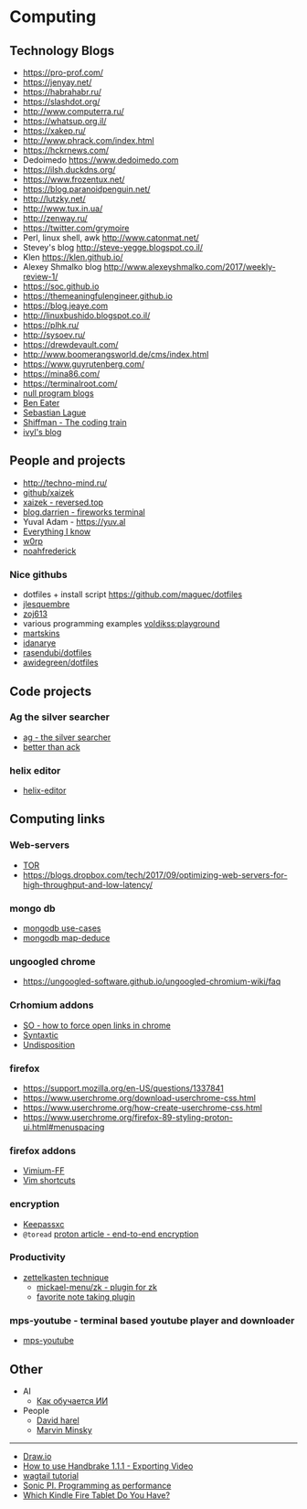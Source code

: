 # Computing

## Technology Blogs

* <https://pro-prof.com/>
* <https://jenyay.net/>
* https://habrahabr.ru/
* https://slashdot.org/
* http://www.computerra.ru/
* https://whatsup.org.il/
* https://xakep.ru/
* http://www.phrack.com/index.html
* <https://hckrnews.com/>
* Dedoimedo                             https://www.dedoimedo.com
* https://ilsh.duckdns.org/
* https://www.frozentux.net/
* https://blog.paranoidpenguin.net/
* http://lutzky.net/
* http://www.tux.in.ua/
* http://zenway.ru/
* https://twitter.com/grymoire
* Perl, linux shell, awk        http://www.catonmat.net/
* Stevey's blog         http://steve-yegge.blogspot.co.il/
* Klen                  https://klen.github.io/
* Alexey Shmalko blog       http://www.alexeyshmalko.com/2017/weekly-review-1/
* https://soc.github.io
* https://themeaningfulengineer.github.io
* https://blog.jeaye.com
* http://linuxbushido.blogspot.co.il/
* https://plhk.ru/
* http://sysoev.ru/
* https://drewdevault.com/
* http://www.boomerangsworld.de/cms/index.html
* <https://www.guyrutenberg.com/>
* <https://mina86.com/>
* <https://terminalroot.com/>
* [null program blogs](https://nullprogram.com/blog/2017/04/01/)
* [Ben Eater](https://www.youtube.com/channel/UCS0N5baNlQWJCUrhCEo8WlA)
* [Sebastian Lague](https://www.youtube.com/user/Cercopithecan)
* [Shiffman - The coding train](https://www.youtube.com/user/shiffman)
* [ivyl's blog](https://blog.hiler.eu/)

## People and projects

* http://techno-mind.ru/
* [github/xaizek](https://github.com/xaizek)
* [xaizek - reversed.top](https://reversed.top/)
* [blog.darrien - fireworks terminal](https://blog.darrien.dev/posts/fireworks-for-your-terminal/)
* Yuval Adam - https://yuv.al
* [Everything I know](https://wiki.nikiv.dev/sharing/my-workflow)
* [w0rp](https://w0rp.com/blog/)
* [noahfrederick](https://noahfrederick.com/)

### Nice githubs
* dotfiles + install script <https://github.com/maguec/dotfiles>
* [jlesquembre](https://github.com/jlesquembre/dotfiles)
* [zoj613](https://github.com/zoj613/dotfiles)
* various programming examples [voldikss:playground](https://github.com/voldikss/playground)
* [martskins](https://github.com/martskins/dotfiles)
* [idanarye](https://github.com/idanarye)
* [rasendubi/dotfiles](https://github.com/rasendubi/dotfiles)
* [awidegreen/dotfiles](https://github.com/awidegreen/dotfiles)

## Code projects

### Ag the silver searcher
* [ag - the silver searcher](https://github.com/ggreer/the_silver_searcher)
* [better than ack](http://betterthanack.com/)

### helix editor
* [helix-editor](https://github.com/helix-editor/helix)

## Computing links

### Web-servers
* [TOR](http://coexistentrandom.wordpress.com/2011/11/04/a-geekster-guide-to-the-deep-web/)
* <https://blogs.dropbox.com/tech/2017/09/optimizing-web-servers-for-high-throughput-and-low-latency/>

### mongo db
* [mongodb use-cases](https://www.mongodb.com/use-cases)
* [mongodb map-deduce](https://www.mongodb.com/docs/manual/core/map-reduce/)

### ungoogled chrome
* <https://ungoogled-software.github.io/ungoogled-chromium-wiki/faq>

### Crhomium addons
* [SO - how to force open links in chrome](https://stackoverflow.com/questions/14952514/how-to-force-open-links-in-chrome-not-download-them)
* [Syntaxtic](https://chrome.google.com/webstore/detail/syntaxtic/cgjalgdhmbpaacnnejmodfinclbdgaci?hl=en)
* [Undisposition](https://chrome.google.com/webstore/detail/undisposition-racle-fork/bbppejejjfancffmhncgkhjdaikdgagc?hl=en)

### firefox
* https://support.mozilla.org/en-US/questions/1337841
* https://www.userchrome.org/download-userchrome-css.html
* https://www.userchrome.org/how-create-userchrome-css.html
* https://www.userchrome.org/firefox-89-styling-proton-ui.html#menuspacing

### firefox addons
* [Vimium-FF](https://addons.mozilla.org/en-US/firefox/addon/vimium-ff/)
* [Vim shortcuts](https://github.com/tridactyl/tridactyl)

### encryption
* [Keepassxc](https://keepassxc.org/)
* `@toread` [proton article - end-to-end encryption](https://proton.me/blog/what-is-end-to-end-encryption)

### Productivity
* [zettelkasten technique](https://zettelkasten.de/introduction/)
    * [mickael-menu/zk - plugin for zk](https://github.com/mickael-menu/zk)
    * [favorite note taking plugin](https://www.reddit.com/r/neovim/comments/ro518g/your_favourite_note_takingtodo_plugin_and_reason/)

### mps-youtube - terminal based youtube player and downloader
* [mps-youtube](https://github.com/mps-youtube/mps-youtube)

## Other
* AI
  * [Как обучается ИИ](https://geektimes.ru/company/mailru/blog/278326/)
* People
  * [David harel](http://he.wikipedia.org/wiki/דוד_הראל)
  * [Marvin Minsky](https://en.wikipedia.org/wiki/Marvin_Minsky)
---
* [Draw.io](https://www.youtube.com/watch?v=-0qxOIP05tw)
* [How to use Handbrake 1.1.1 - Exporting Video](https://www.youtube.com/watch?v=wm8IBHTmELI)
* [wagtail tutorial](https://www.youtube.com/watch?v=SEPBP0DuoWg&ab_channel=CodingForEverybody)
* [Sonic PI. Programming as performance](https://www.youtube.com/watch?v=0lTZ8Tuyu5I)
* [Which Kindle Fire Tablet Do You Have?](https://www.lovemyfire.com/kindle-fire-tablet.html)


